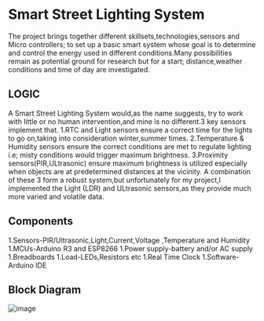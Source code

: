 # Smart Street Lighting System
The project brings together different skillsets,technologies,sensors and Micro controllers; to set up a basic smart system whose goal is to determine and control the energy used in different conditions.Many possibilities remain as potential ground for research but for a start; distance,weather conditions and  time of day are investigated.
## LOGIC
A Smart Street Lighting System would,as the name suggests, try to work with little or no human intervention,and mine is no different.3 key sensors implement that.
1.RTC and Light sensors ensure a correct time for the lights to go on,taking into consideration winter,summer times.
2.Temperature & Humidity sensors ensure the correct conditions are met to regulate lighting i.e; misty conditions would trigger maximum brightness.
3.Proximity sensors(PIR,ULtrasonic) ensure maximum brightness is utilized especially when objects are at predetermined distances at the vicinity.
A combination of these 3 form a robust system,but unfortunately for my project,I implemented the Light (LDR) and ULtrasonic sensors,as they provide much more varied and volatile data.
## Components
1.Sensors-PIR/Ultrasonic,Light,Current,Voltage ,Temperature and Humidity 
1.MCUs-Arduino R3 and ESP8266
1.Power supply-battery and/or AC supply
1.Breadboards
1.Load-LEDs,Resistors etc
1.Real Time Clock
1.Software-Arduino IDE
## Block Diagram
![image](https://github.com/Donnybroke/smart_street_lighting/assets/92339420/dd358934-1703-4ef7-a38d-70352f04fbc3)



